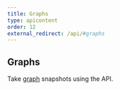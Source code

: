 ```yaml
---
title: Graphs
type: apicontent
order: 12
external_redirect: /api/#graphs
---
```

## Graphs
Take [graph][1] snapshots using the API.



[1]: /graphing/
